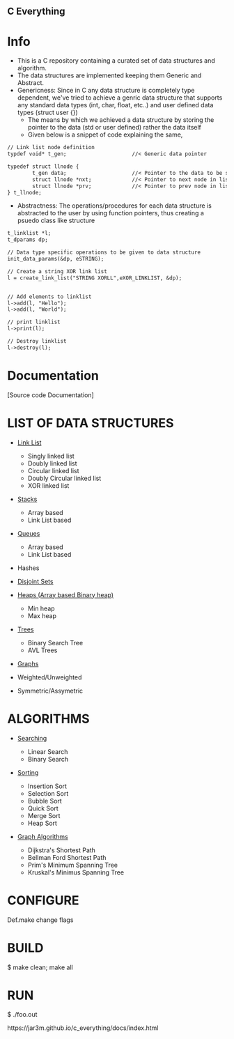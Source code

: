 ## C Everything

# Info

* This is a C repository containing a curated set of data structures and algorithm.
* The data structures are implemented keeping them Generic and Abstract.
* Genericness: Since in C any data structure is completely type dependent, we've tried to achieve a genric data structure that supports any standard data types (int, char, float, etc..) and user defined data types (struct user {})
    - The means by which we achieved a data structure by storing the pointer to the data (std or user defined) rather the data itself
    - Given below is a snippet of code explaining the same,
```markdown
// Link list node definition
typdef void* t_gen;                     //< Generic data pointer

typedef struct llnode {
        t_gen data;                     //< Pointer to the data to be stored in link list
        struct llnode *nxt;             //< Pointer to next node in list
        struct llnode *prv;             //< Pointer to prev node in list
} t_llnode;

```
* Abstractness: The operations/procedures for each data structure is abstracted to the user by using function pointers, thus creating a psuedo class like structure
```markdown
t_linklist *l;
t_dparams dp;

// Data type specific operations to be given to data structure
init_data_params(&dp, eSTRING);

// Create a string XOR link list
l = create_link_list("STRING XORLL",eXOR_LINKLIST, &dp);


// Add elements to linklist
l->add(l, "Hello");
l->add(l, "World");

// print linklist
l->print(l);

// Destroy linklist
l->destroy(l);
```

# Documentation
[Source code Documentation]

# LIST OF DATA STRUCTURES

* [Link List](https://github.com/jar3m/c_everything/blob/master/ds/link_list/link_list.c)
  * Singly linked list
  * Doubly linked list 
  * Circular linked list 
  * Doubly Circular linked list 
  * XOR linked list 

* [Stacks](https://github.com/jar3m/c_everything/blob/master/ds/stack/stack.c)
  * Array based 
  * Link List based

* [Queues](https://github.com/jar3m/c_everything/blob/master/ds/queue/queue.c)
  * Array based 
  * Link List based

* Hashes

* [Disjoint Sets](https://github.com/jar3m/c_everything/blob/master/ds/disjoint_set/disjoint_set.c)

* [Heaps (Array based Binary heap)](https://github.com/jar3m/c_everything/blob/master/ds/heap/heap.c)
  * Min heap
  * Max heap

* [Trees](https://github.com/jar3m/c_everything/blob/master/ds/tree/tree.c)
  * Binary Search Tree
  * AVL Trees 

* [Graphs](https://github.com/jar3m/c_everything/blob/master/ds/graph/graph.c)
 * Weighted/Unweighted
 * Symmetric/Assymetric

# ALGORITHMS
* [Searching](https://github.com/jar3m/c_everything/blob/master/ds/array/array.c)
  * Linear Search
  * Binary Search

* [Sorting](https://github.com/jar3m/c_everything/blob/master/ds/array/array.c)
  * Insertion Sort
  * Selection Sort
  * Bubble Sort
  * Quick Sort
  * Merge Sort
  * Heap Sort

* [Graph Algorithms](https://github.com/jar3m/c_everything/blob/master/ds/graph/graph.c)
  * Dijkstra's Shortest Path
  * Bellman Ford Shortest Path 
  * Prim's Minimum Spanning Tree
  * Kruskal's Minimus Spanning Tree

# CONFIGURE
Def.make change flags

# BUILD
$ make clean; make all

# RUN
$ ./foo.out


<meta name="google-site-verification" content="nnCl1q8vBmkhVrzWvmuSth7KW7IBy9WiG6jaBiClmjg" />
https://jar3m.github.io/c_everything/docs/index.html
